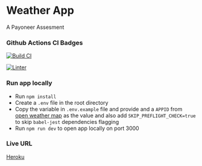 # Weather App

A Payoneer Assesment

### Github Actions CI Badges

[![Build CI](https://github.com/chokonaira/weather-app/actions/workflows/build.yml/badge.svg)](https://github.com/chokonaira/weather-app/actions/workflows/build.yml)

[![Linter](https://github.com/chokonaira/weather-app/actions/workflows/linter.yml/badge.svg)](https://github.com/chokonaira/weather-app/actions/workflows/linter.yml)


### Run app locally
- Run `npm install`
- Create a `.env` file in the root directory
- Copy the variable in `.env.example` file and provide and a `APPID` from [open weather map](http://api.openweathermap.org) as the value and also add `SKIP_PREFLIGHT_CHECK=true` to skip `babel-jest` dependencies flagging
- Run `npm run dev` to open app locally on port 3000
### Live URL

[Heroku](https://payoneer-weather.herokuapp.com/)
